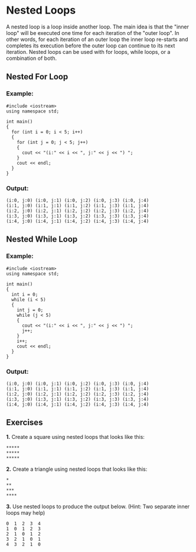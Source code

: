 # Nested Loops

A nested loop is a loop inside another loop. The main idea is that the "inner loop" will be executed one time for each iteration of the "outer loop". In other words, for each iteration of an outer loop the inner loop re-starts and completes its execution before the outer loop can continue to its next iteration. Nested loops can be used with for loops, while loops, or a combination of both.

## Nested For Loop

### Example:
```
#include <iostream>
using namespace std;

int main() 
{
  for (int i = 0; i < 5; i++)
  {
    for (int j = 0; j < 5; j++)
    {
      cout << "(i:" << i << ", j:" << j << ") ";
    }
    cout << endl;
  }
}
```

### Output:
```
(i:0, j:0) (i:0, j:1) (i:0, j:2) (i:0, j:3) (i:0, j:4) 
(i:1, j:0) (i:1, j:1) (i:1, j:2) (i:1, j:3) (i:1, j:4) 
(i:2, j:0) (i:2, j:1) (i:2, j:2) (i:2, j:3) (i:2, j:4) 
(i:3, j:0) (i:3, j:1) (i:3, j:2) (i:3, j:3) (i:3, j:4) 
(i:4, j:0) (i:4, j:1) (i:4, j:2) (i:4, j:3) (i:4, j:4)
```

## Nested While Loop

### Example:
```
#include <iostream>
using namespace std;

int main() 
{
  int i = 0;
  while (i < 5)
  {
    int j = 0;
    while (j < 5)
    {
      cout << "(i:" << i << ", j:" << j << ") ";
      j++;
    }
    i++;
    cout << endl;
  }
}
```

### Output:
```
(i:0, j:0) (i:0, j:1) (i:0, j:2) (i:0, j:3) (i:0, j:4) 
(i:1, j:0) (i:1, j:1) (i:1, j:2) (i:1, j:3) (i:1, j:4) 
(i:2, j:0) (i:2, j:1) (i:2, j:2) (i:2, j:3) (i:2, j:4) 
(i:3, j:0) (i:3, j:1) (i:3, j:2) (i:3, j:3) (i:3, j:4) 
(i:4, j:0) (i:4, j:1) (i:4, j:2) (i:4, j:3) (i:4, j:4)
```

## Exercises
__1.__ Create a square using nested loops that looks like this:
```
*****
*****
*****
```

__2.__ Create a triangle using nested loops that looks like this:
```
*
**
***
****
```

__3.__ Use nested loops to produce the output below. (Hint: Two separate inner loops may help)
```
0  1  2  3  4  
1  0  1  2  3  
2  1  0  1  2  
3  2  1  0  1  
4  3  2  1  0 
```
